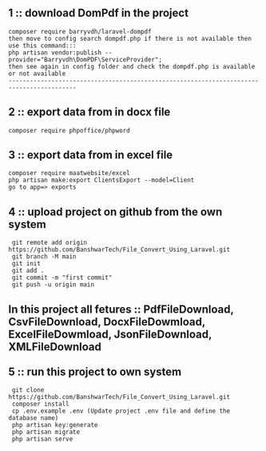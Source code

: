 1 :: download DomPdf in the project
------------------------------------
    composer require barryvdh/laravel-dompdf
    then move to config search dompdf.php if there is not available then use this command:::
    php artisan vendor:publish --provider="Barryvdh\DomPDF\ServiceProvider";
    then see again in config folder and check the dompdf.php is available or not available
    -----------------------------------------------------------------------------------------


2 :: export data from in docx file
----------------------------------
    composer require phpoffice/phpword

3 :: export data from in excel file
------------------------------------
    composer require maatwebsite/excel
    php artisan make:export ClientsExport --model=Client 
    go to app=> exports
    
4 :: upload project on github from the own system 
-------------------------------------------------
     git remote add origin https://github.com/BanshwarTech/File_Convert_Using_Laravel.git
     git branch -M main
     git init 
     git add .
     git commit -m "first commit"
     git push -u origin main

In this project all fetures :: PdfFileDownload, CsvFileDownload, DocxFileDowmload, ExcelFileDowmload, JsonFileDownload, XMLFileDownload 
<br/><br/>
5 :: run this project to own system 
-----------------------------------
     git clone https://github.com/BanshwarTech/File_Convert_Using_Laravel.git
     composer install
     cp .env.example .env (Update project .env file and define the database name)
     php artisan key:generate
     php artisan migrate
     php artisan serve

